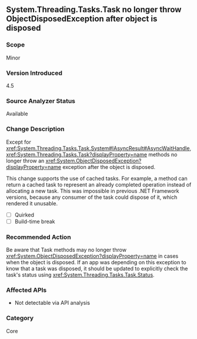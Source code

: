 ## System.Threading.Tasks.Task no longer throw ObjectDisposedException after object is disposed

### Scope
Minor

### Version Introduced
4.5

### Source Analyzer Status
Available

### Change Description

Except for
<xref:System.Threading.Tasks.Task.System#IAsyncResult#AsyncWaitHandle>,
<xref:System.Threading.Tasks.Task?displayProperty=name> methods no longer throw
an <xref:System.ObjectDisposedException?displayProperty=name> exception after
the object is disposed.

This change supports the use of cached tasks. For example, a method can return a
cached task to represent an already completed operation instead of allocating a
new task. This was impossible in previous .NET Framework versions, because any
consumer of the task could dispose of it, which rendered it unusable.

- [ ] Quirked
- [ ] Build-time break

### Recommended Action

Be aware that Task methods may no longer throw
<xref:System.ObjectDisposedException?displayProperty=name> in cases when the
object is disposed. If an app was depending on this exception to know that a
task was disposed, it should be updated to explicitly check the task's status
using <xref:System.Threading.Tasks.Task.Status>.

### Affected APIs
* Not detectable via API analysis

### Category
Core

<!-- breaking change id: 39 -->
